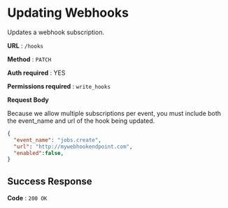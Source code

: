 # Updating Webhooks

Updates a webhook subscription.

**URL** : `/hooks`

**Method** : `PATCH`

**Auth required** : YES

**Permissions required** : `write_hooks`

**Request Body**

Because we allow multiple subscriptions per event, you must include both the event_name and url of the hook being updated.

```json
{
  "event_name": "jobs.create",
  "url": "http://mywebhookendpoint.com",
  "enabled":false,
}
```

## Success Response

**Code** : `200 OK`

